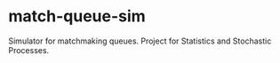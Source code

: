 # match-queue-sim
Simulator for matchmaking queues. Project for Statistics and Stochastic Processes.
